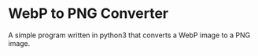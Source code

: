# WebP to PNG Converter
A simple program written in python3 that converts a WebP image to a PNG image.
